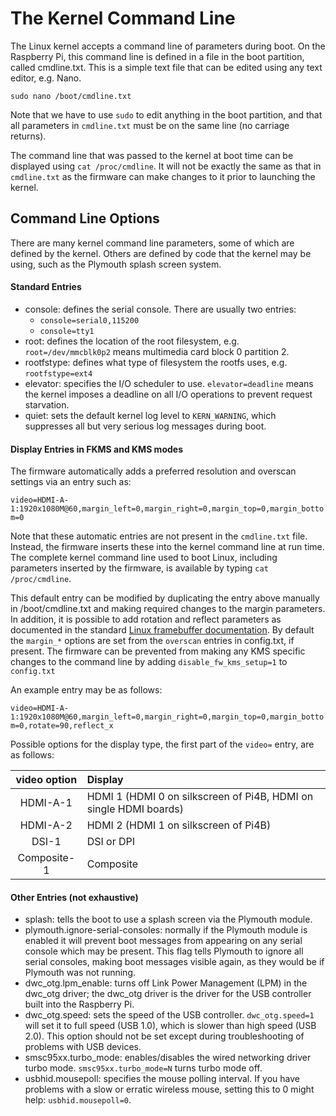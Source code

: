 # The Kernel Command Line

The Linux kernel accepts a command line of parameters during boot. On the Raspberry Pi, this command line is defined in a file in the boot partition, called cmdline.txt. This is a simple text file that can be edited using any text editor, e.g. Nano.
```
sudo nano /boot/cmdline.txt
```
Note that we have to use `sudo` to edit anything in the boot partition, and that all parameters in `cmdline.txt` must be on the same line (no carriage returns).

The command line that was passed to the kernel at boot time can be displayed using `cat /proc/cmdline`. It will not be exactly the same as that in `cmdline.txt` as the firmware can make changes to it prior to launching the kernel.

## Command Line Options

There are many kernel command line parameters, some of which are defined by the kernel. Others are defined by code that the kernel may be using, such as the Plymouth splash screen system.

#### Standard Entries

 - console: defines the serial console. There are usually two entries:
     - `console=serial0,115200`
     - `console=tty1`
 - root: defines the location of the root filesystem, e.g. `root=/dev/mmcblk0p2` means multimedia card block 0 partition 2.
 - rootfstype: defines what type of filesystem the rootfs uses, e.g. `rootfstype=ext4`
 - elevator: specifies the I/O scheduler to use. `elevator=deadline` means the kernel imposes a deadline on all I/O operations to prevent request starvation.
 - quiet: sets the default kernel log level to `KERN_WARNING`, which suppresses all but very serious log messages during boot.

#### Display Entries in FKMS and KMS modes

The firmware automatically adds a preferred resolution and overscan settings via an entry such as:

```video=HDMI-A-1:1920x1080M@60,margin_left=0,margin_right=0,margin_top=0,margin_bottom=0```

Note that these automatic entries are not present in the `cmdline.txt` file. Instead, the firmware inserts these into the kernel command line at run time. The complete kernel command line used to boot Linux, including parameters inserted by the firmware, is available by typing `cat /proc/cmdline`.

This default entry can be modified by duplicating the entry above manually in /boot/cmdline.txt and making required changes to the margin parameters. In addition, it is possible to add rotation and reflect parameters as documented in the standard [Linux framebuffer documentation](https://github.com/raspberrypi/linux/blob/rpi-4.19.y/Documentation/fb/modedb.txt). By default the `margin_*` options are set from the `overscan` entries in config.txt, if present. The firmware can be prevented from making any KMS specific changes to the command line by adding `disable_fw_kms_setup=1` to `config.txt`

An example entry may be as follows:

```video=HDMI-A-1:1920x1080M@60,margin_left=0,margin_right=0,margin_top=0,margin_bottom=0,rotate=90,reflect_x```

Possible options for the display type, the first part of the `video=` entry,  are as follows:

| video option  | Display |
|:---:|:---|
| HDMI-A-1      | HDMI 1 (HDMI 0 on silkscreen of Pi4B, HDMI on single HDMI boards) |
| HDMI-A-2      | HDMI 2 (HDMI 1 on silkscreen of Pi4B) |
| DSI-1         | DSI or DPI |
| Composite-1   | Composite  |

#### Other Entries (not exhaustive)

 - splash: tells the boot to use a splash screen via the Plymouth module.
 - plymouth.ignore-serial-consoles: normally if the Plymouth module is enabled it will prevent boot messages from appearing on any serial console which may be present. This flag tells Plymouth to ignore all serial consoles, making boot messages visible again, as they would be if Plymouth was not running.
 - dwc_otg.lpm_enable: turns off Link Power Management (LPM) in the dwc_otg driver; the dwc_otg driver is the driver for the USB controller built into the Raspberry Pi.
 - dwc_otg.speed: sets the speed of the USB controller. `dwc_otg.speed=1` will set it to full speed (USB 1.0), which is slower than high speed (USB 2.0). This option should not be set except during troubleshooting of problems with USB devices.
 - smsc95xx.turbo_mode: enables/disables the wired networking driver turbo mode. `smsc95xx.turbo_mode=N` turns turbo mode off.
 - usbhid.mousepoll: specifies the mouse polling interval. If you have problems with a slow or erratic wireless mouse, setting this to 0 might help: `usbhid.mousepoll=0`.

